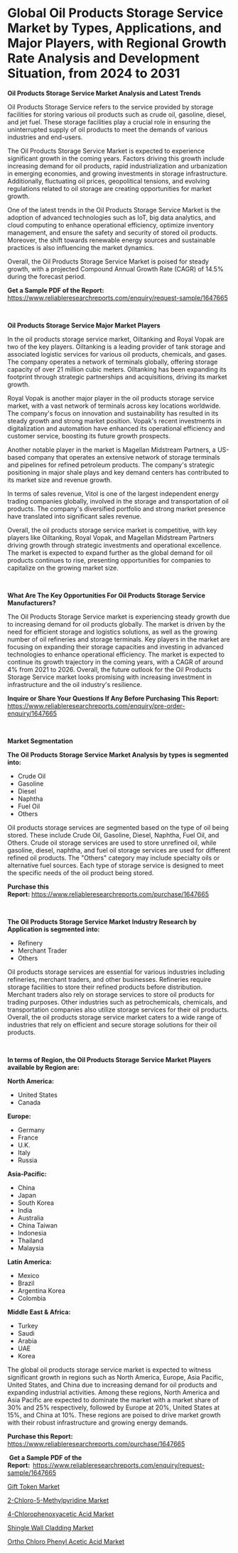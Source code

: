 <p><h1>Global Oil Products Storage Service Market by Types, Applications, and Major Players, with Regional Growth Rate Analysis and Development Situation, from 2024 to 2031</h1></p><p><strong>Oil Products Storage Service Market Analysis and Latest Trends</strong></p>
<p><p>Oil Products Storage Service refers to the service provided by storage facilities for storing various oil products such as crude oil, gasoline, diesel, and jet fuel. These storage facilities play a crucial role in ensuring the uninterrupted supply of oil products to meet the demands of various industries and end-users.</p><p>The Oil Products Storage Service Market is expected to experience significant growth in the coming years. Factors driving this growth include increasing demand for oil products, rapid industrialization and urbanization in emerging economies, and growing investments in storage infrastructure. Additionally, fluctuating oil prices, geopolitical tensions, and evolving regulations related to oil storage are creating opportunities for market growth.</p><p>One of the latest trends in the Oil Products Storage Service Market is the adoption of advanced technologies such as IoT, big data analytics, and cloud computing to enhance operational efficiency, optimize inventory management, and ensure the safety and security of stored oil products. Moreover, the shift towards renewable energy sources and sustainable practices is also influencing the market dynamics.</p><p>Overall, the Oil Products Storage Service Market is poised for steady growth, with a projected Compound Annual Growth Rate (CAGR) of 14.5% during the forecast period.</p></p>
<p><strong>Get a Sample PDF of the Report:&nbsp;</strong> <a href="https://www.reliableresearchreports.com/enquiry/request-sample/1647665">https://www.reliableresearchreports.com/enquiry/request-sample/1647665</a></p>
<p>&nbsp;</p>
<p><strong>Oil Products Storage Service Major Market Players</strong></p>
<p><p>In the oil products storage service market, Oiltanking and Royal Vopak are two of the key players. Oiltanking is a leading provider of tank storage and associated logistic services for various oil products, chemicals, and gases. The company operates a network of terminals globally, offering storage capacity of over 21 million cubic meters. Oiltanking has been expanding its footprint through strategic partnerships and acquisitions, driving its market growth. </p><p>Royal Vopak is another major player in the oil products storage service market, with a vast network of terminals across key locations worldwide. The company's focus on innovation and sustainability has resulted in its steady growth and strong market position. Vopak's recent investments in digitalization and automation have enhanced its operational efficiency and customer service, boosting its future growth prospects.</p><p>Another notable player in the market is Magellan Midstream Partners, a US-based company that operates an extensive network of storage terminals and pipelines for refined petroleum products. The company's strategic positioning in major shale plays and key demand centers has contributed to its market size and revenue growth.</p><p>In terms of sales revenue, Vitol is one of the largest independent energy trading companies globally, involved in the storage and transportation of oil products. The company's diversified portfolio and strong market presence have translated into significant sales revenue.</p><p>Overall, the oil products storage service market is competitive, with key players like Oiltanking, Royal Vopak, and Magellan Midstream Partners driving growth through strategic investments and operational excellence. The market is expected to expand further as the global demand for oil products continues to rise, presenting opportunities for companies to capitalize on the growing market size.</p></p>
<p>&nbsp;</p>
<p><strong>What Are The Key Opportunities For Oil Products Storage Service Manufacturers?</strong></p>
<p><p>The Oil Products Storage Service market is experiencing steady growth due to increasing demand for oil products globally. The market is driven by the need for efficient storage and logistics solutions, as well as the growing number of oil refineries and storage terminals. Key players in the market are focusing on expanding their storage capacities and investing in advanced technologies to enhance operational efficiency. The market is expected to continue its growth trajectory in the coming years, with a CAGR of around 4% from 2021 to 2026. Overall, the future outlook for the Oil Products Storage Service market looks promising with increasing investment in infrastructure and the oil industry's resilience.</p></p>
<p><strong>Inquire or Share Your Questions If Any Before Purchasing This Report:</strong> <a href="https://www.reliableresearchreports.com/enquiry/pre-order-enquiry/1647665">https://www.reliableresearchreports.com/enquiry/pre-order-enquiry/1647665</a></p>
<p>&nbsp;</p>
<p><strong>Market Segmentation</strong></p>
<p><strong>The Oil Products Storage Service Market Analysis by types is segmented into:</strong></p>
<p><ul><li>Crude Oil</li><li>Gasoline</li><li>Diesel</li><li>Naphtha</li><li>Fuel Oil</li><li>Others</li></ul></p>
<p><p>Oil products storage services are segmented based on the type of oil being stored. These include Crude Oil, Gasoline, Diesel, Naphtha, Fuel Oil, and Others. Crude oil storage services are used to store unrefined oil, while gasoline, diesel, naphtha, and fuel oil storage services are used for different refined oil products. The "Others" category may include specialty oils or alternative fuel sources. Each type of storage service is designed to meet the specific needs of the oil product being stored.</p></p>
<p><strong>Purchase this Report:&nbsp;</strong><a href="https://www.reliableresearchreports.com/purchase/1647665">https://www.reliableresearchreports.com/purchase/1647665</a></p>
<p>&nbsp;</p>
<p><strong>The Oil Products Storage Service Market Industry Research by Application is segmented into:</strong></p>
<p><ul><li>Refinery</li><li>Merchant Trader</li><li>Others</li></ul></p>
<p><p>Oil products storage services are essential for various industries including refineries, merchant traders, and other businesses. Refineries require storage facilities to store their refined products before distribution. Merchant traders also rely on storage services to store oil products for trading purposes. Other industries such as petrochemicals, chemicals, and transportation companies also utilize storage services for their oil products. Overall, the oil products storage service market caters to a wide range of industries that rely on efficient and secure storage solutions for their oil products.</p></p>
<p>&nbsp;</p>
<p><strong>In terms of Region, the Oil Products Storage Service Market Players available by Region are:</strong></p>
<p>
    <p> <strong> North America: </strong>
        <ul>
            <li>United States</li>
            <li>Canada</li>
        </ul>
        </p> 
    <p> <strong> Europe: </strong>
        <ul>
            <li>Germany</li>
            <li>France</li>
            <li>U.K.</li>
            <li>Italy</li>
            <li>Russia</li>
        </ul>
        </p> 
    <p> <strong> Asia-Pacific: </strong>
        <ul>
            <li>China</li>
            <li>Japan</li>
            <li>South Korea</li>
            <li>India</li>
            <li>Australia</li>
            <li>China Taiwan</li>
            <li>Indonesia</li>
            <li>Thailand</li>
            <li>Malaysia</li>
        </ul>
        </p> 
    <p> <strong> Latin America: </strong>
        <ul>
            <li>Mexico</li>
            <li>Brazil</li>
            <li>Argentina Korea</li>
            <li>Colombia</li>
        </ul>
        </p> 
    <p> <strong> Middle East & Africa: </strong>
        <ul>
            <li>Turkey</li>
            <li>Saudi</li>
            <li>Arabia</li>
            <li>UAE</li>
            <li>Korea</li>
        </ul>
    </p>
    </p>
<p><p>The global oil products storage service market is expected to witness significant growth in regions such as North America, Europe, Asia Pacific, United States, and China due to increasing demand for oil products and expanding industrial activities. Among these regions, North America and Asia Pacific are expected to dominate the market with a market share of 30% and 25% respectively, followed by Europe at 20%, United States at 15%, and China at 10%. These regions are poised to drive market growth with their robust infrastructure and growing energy demands.</p></p>
<p><strong>Purchase this Report: </strong><a href="https://www.reliableresearchreports.com/purchase/1647665">https://www.reliableresearchreports.com/purchase/1647665</a></p>
<p>&nbsp;<strong>Get a Sample PDF of the Report:&nbsp;&nbsp;</strong><a href="https://www.reliableresearchreports.com/enquiry/request-sample/1647665">https://www.reliableresearchreports.com/enquiry/request-sample/1647665</a></p>
<p><strong></strong></p>
<p><p><a href="https://view.publitas.com/reportprime-1/gift-token-market-size-furnishes-valuable-information-encompassing-market-share-market-trends-and-projections-spanning-from-2024-to-2031/">Gift Token Market</a></p><p><a href="https://shimmer-gardenia-37a.notion.site/2-Chloro-5-Methylpyridine-Market-Research-Report-Forecasted-for-Period-from-2024-2031-by-Market-T-50329daeacba4d44aae4ab67bb2468d0">2-Chloro-5-Methylpyridine Market</a></p><p><a href="https://meowing-lemming-dd3.notion.site/4-Chlorophenoxyacetic-Acid-Market-Size-Market-Share-and-Global-Market-Analysis-Report-2024-2031-03a4a8b89e354b82bfedf03950fb7221">4-Chlorophenoxyacetic Acid Market</a></p><p><a href="https://view.publitas.com/reportprime-1/shingle-wall-cladding-market-size-global-industry-overview-market-segmentation-and-forecast-2024-to-2031/">Shingle Wall Cladding Market</a></p><p><a href="https://unruly-ladybug-44b.notion.site/Ortho-Chloro-Phenyl-Acetic-Acid-Market-Size-Evaluating-its-Market-Trends-Growth-and-Projections-2-8b4ce2e62a0743f69b5c00d7853e978b">Ortho Chloro Phenyl Acetic Acid Market</a></p></p>